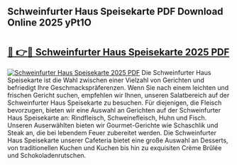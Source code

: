 ## Schweinfurter Haus Speisekarte PDF Download Online 2025 yPt1O

# <h2><a href="http://gcbji8.nevu.top/?p=Schweinfurter+Haus+Speisekarte">🔗 👉🔴 Schweinfurter Haus Speisekarte 2025 PDF</a></h2>

[![Schweinfurter Haus Speisekarte 2025 PDF](https://i.imgur.com/dBaPXMq.png)](http://gcbji8.nevu.top/?p=Schweinfurter+Haus+Speisekarte)
Die Schweinfurter Haus Speisekarte ist die Wahl zwischen einer Vielzahl von Gerichten und befriedigt Ihre Geschmackspräferenzen. Wenn Sie nach einem leichten und frischen Gericht suchen, empfehlen wir Ihnen, unseren Salatbereich auf der Schweinfurter Haus Speisekarte zu besuchen. Für diejenigen, die Fleisch bevorzugen, bieten wir eine Auswahl an Gerichten auf der Schweinfurter Haus Speisekarte an: Rindfleisch, Schweinefleisch, Huhn und Fisch. Unseren Auserwählten bieten wir Gourmet-Gerichte wie Schaschlik und Steak an, die bei lebendem Feuer zubereitet werden. Die Schweinfurter Haus Speisekarte unserer Cafeteria bietet eine große Auswahl an Desserts, von traditionellen Kuchen und Kuchen bis hin zu exquisiten Crème Brûlée und Schokoladenrutschen.
